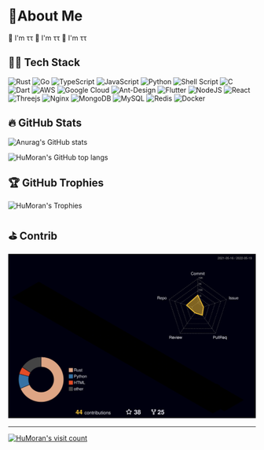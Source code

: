 # 💫About Me

🔭 I'm ττ
🔭 I'm ττ
🔭 I'm ττ

## 👨‍💻 Tech Stack

![Rust](https://img.shields.io/badge/rust-%23000000.svg?style=plastic&logo=rust&logoColor=white) ![Go](https://img.shields.io/badge/go-%2300ADD8.svg?style=plastic&logo=go&logoColor=white) ![TypeScript](https://img.shields.io/badge/typescript-%23007ACC.svg?style=plastic&logo=typescript&logoColor=white) ![JavaScript](https://img.shields.io/badge/javascript-%23323330.svg?style=plastic&logo=javascript&logoColor=%23F7DF1E) ![Python](https://img.shields.io/badge/python-3670A0?style=plastic&logo=python&logoColor=ffdd54) ![Shell Script](https://img.shields.io/badge/shell_script-%23121011.svg?style=plastic&logo=gnu-bash&logoColor=white) ![C](https://img.shields.io/badge/c-%2300599C.svg?style=plastic&logo=c&logoColor=white) ![Dart](https://img.shields.io/badge/dart-%230175C2.svg?style=plastic&logo=dart&logoColor=white) ![AWS](https://img.shields.io/badge/AWS-%23FF9900.svg?style=plastic&logo=amazon-aws&logoColor=white) ![Google Cloud](https://img.shields.io/badge/Google%20Cloud-%234285F4.svg?style=plastic&logo=google-cloud&logoColor=white) ![Ant-Design](https://img.shields.io/badge/-AntDesign-%230170FE?style=plastic&logo=ant-design&logoColor=white) ![Flutter](https://img.shields.io/badge/Flutter-%2302569B.svg?style=plastic&logo=Flutter&logoColor=white) ![NodeJS](https://img.shields.io/badge/node.js-6DA55F?style=plastic&logo=node.js&logoColor=white) ![React](https://img.shields.io/badge/react-%2320232a.svg?style=plastic&logo=react&logoColor=%2361DAFB) ![Threejs](https://img.shields.io/badge/threejs-black?style=plastic&logo=three.js&logoColor=white) ![Nginx](https://img.shields.io/badge/nginx-%23009639.svg?style=plastic&logo=nginx&logoColor=white) ![MongoDB](https://img.shields.io/badge/MongoDB-%234ea94b.svg?style=plastic&logo=mongodb&logoColor=white) ![MySQL](https://img.shields.io/badge/mysql-%2300f.svg?style=plastic&logo=mysql&logoColor=white) ![Redis](https://img.shields.io/badge/redis-%23DD0031.svg?style=plastic&logo=redis&logoColor=white) ![Docker](https://img.shields.io/badge/docker-%230db7ed.svg?style=plastic&logo=docker&logoColor=white)

## 🔥 GitHub Stats

![Anurag's GitHub stats](https://humoran.vercel.app/api?username=HuMoran&show_icons=true&count_private=true&hide_border=true&theme=vue&title_color=ffffff&text_color=ffffff&icon_color=ffffff&bg_color=DEG,e96443,904e95)

![HuMoran's GitHub top langs](https://humoran.vercel.app/api/top-langs/?username=HuMoran&theme=vue&hide_border=true&include_all_commits=true&count_private=true&layout=compact&title_color=ffffff&text_color=ffffff&icon_color=ffffff&bg_color=DEG,e96443,904e95)

## 🏆 GitHub Trophies

![HuMoran's Trophies](https://github-profile-trophy.vercel.app/?username=HuMoran&theme=chalk&no-frame=true&no-bg=true&margin-w=4)

## ⛳️ Contrib

![HuMoran's 3D Contrib](./profile-3d-contrib/profile-night-rainbow.svg)

---
[![HuMoran's visit count](https://visitcount.itsvg.in/api?id=HuMoran&icon=9&color=0)](https://visitcount.itsvg.in)
